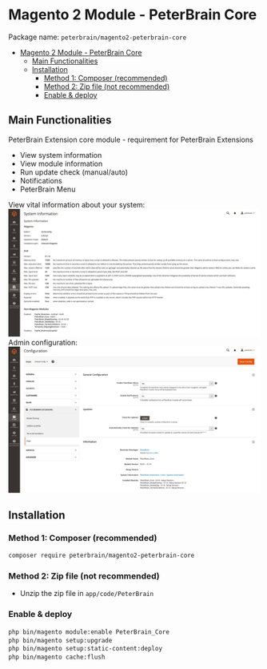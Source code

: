# Magento 2 Module - PeterBrain Core

Package name: `peterbrain/magento2-peterbrain-core`

- [Magento 2 Module - PeterBrain Core](#magento-2-module---peterbrain-core)
  - [Main Functionalities](#main-functionalities)
  - [Installation](#installation)
    - [Method 1: Composer (recommended)](#method-1-composer-recommended)
    - [Method 2: Zip file (not recommended)](#method-2-zip-file-not-recommended)
    - [Enable & deploy](#enable--deploy)

## Main Functionalities

PeterBrain Extension core module - requirement for PeterBrain Extensions

- View system information
- View module information
- Run update check (manual/auto)
- Notifications
- PeterBrain Menu

View vital information about your system:
![View vital information about your system.](https://github.com/peterbrain/magento2-peterbrain-core/blob/media/core_system-information.jpg?raw=true)
Admin configuration:
![Admin configuration](https://github.com/peterbrain/magento2-peterbrain-core/blob/media/core_configuration.jpg?raw=true)

## Installation

### Method 1: Composer (recommended)

```bash
composer require peterbrain/magento2-peterbrain-core
```

### Method 2: Zip file (not recommended)

- Unzip the zip file in `app/code/PeterBrain`

### Enable & deploy

```bash
php bin/magento module:enable PeterBrain_Core
php bin/magento setup:upgrade
php bin/magento setup:static-content:deploy
php bin/magento cache:flush
```
